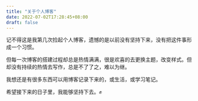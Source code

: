 ```yaml
---
title: "关于个人博客"
date: 2022-07-02T17:28:45+08:00
draft: false
---
```



记不得这是我第几次捡起个人博客，遗憾的是以前没有坚持下来，没有把这件事形成一个习惯。

但每一次博客的搭建过程却总是热情满满，很是欢喜的去更换主题，改变样式。但却没有持续的热情去写作，总是不了了之，难以为继。

我想还是有很多东西可以用博客记录下来的，或生活，或学习笔记。

希望接下来的日子里，我能够坚持下去。✊
